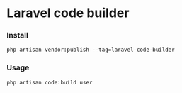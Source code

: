 # Laravel code builder
### Install
```shell
php artisan vendor:publish --tag=laravel-code-builder
```

### Usage
```shell
php artisan code:build user
```